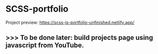 # SCSS-portfolio

Project preview: https://scss-js-portfolio-unfinished.netlify.app/ <br>

## >>> To be done later: build projects page using javascript from YouTube.

